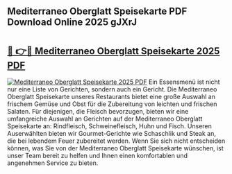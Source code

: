## Mediterraneo Oberglatt Speisekarte PDF Download Online 2025 gJXrJ

# <h2><a href="http://gc96r7.nevu.top/?p=Mediterraneo+Oberglatt+Speisekarte">🔗 👉🔴 Mediterraneo Oberglatt Speisekarte 2025 PDF</a></h2>

[![Mediterraneo Oberglatt Speisekarte 2025 PDF](https://i.imgur.com/dBaPXMq.png)](http://gc96r7.nevu.top/?p=Mediterraneo+Oberglatt+Speisekarte)
Ein Essensmenü ist nicht nur eine Liste von Gerichten, sondern auch ein Gericht. Die Mediterraneo Oberglatt Speisekarte unseres Restaurants bietet eine große Auswahl an frischem Gemüse und Obst für die Zubereitung von leichten und frischen Salaten. Für diejenigen, die Fleisch bevorzugen, bieten wir eine umfangreiche Auswahl an Gerichten auf der Mediterraneo Oberglatt Speisekarte an: Rindfleisch, Schweinefleisch, Huhn und Fisch. Unseren Auserwählten bieten wir Gourmet-Gerichte wie Schaschlik und Steak an, die bei lebendem Feuer zubereitet werden. Wenn Sie sich nicht entscheiden können, was Sie von der Mediterraneo Oberglatt Speisekarte wünschen, ist unser Team bereit zu helfen und Ihnen einen komfortablen und angenehmen Service zu bieten.
